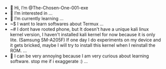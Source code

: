 - 👋 Hi, I’m @The-Chosen-One-001-exe
- 👀 I’m interested in ...
- 🌱 I’m currently learning ...
- ~$ I want to learn softwares about Termux ...
- ~# I dont have rooted phone, but It doesn't have a unique kali linux kernel version, I haven't installed kali kernel
for now because it is only lite. (Samsung SM-A205F) If one day I do experiments on my device and it gets bricked, maybe
I will try to install this kernel when I reinstall the ROM.  ...
- 🧠 I can be very annoying because I am very curious about learning software. stop me if i exaggerate  :) ...

<!---
The-Chosen-One-001-exe/The-Chosen-One-001-exe is a ✨ special ✨ repository because its `README.md` (this file) appears on your GitHub profile.
You can click the Preview link to take a look at your changes.
--->
